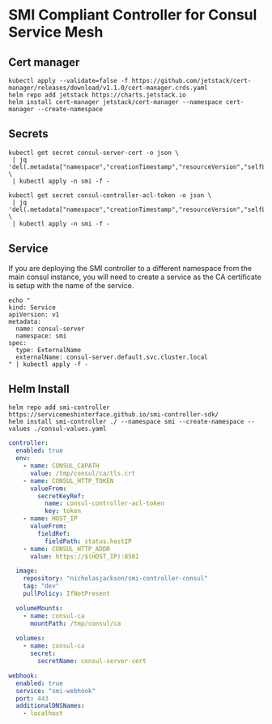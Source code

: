 # SMI Compliant Controller for Consul Service Mesh

## Cert manager

```shell
kubectl apply --validate=false -f https://github.com/jetstack/cert-manager/releases/download/v1.1.0/cert-manager.crds.yaml
helm repo add jetstack https://charts.jetstack.io
helm install cert-manager jetstack/cert-manager --namespace cert-manager --create-namespace
```

## Secrets 

```shell
kubectl get secret consul-server-cert -o json \
 | jq 'del(.metadata["namespace","creationTimestamp","resourceVersion","selfLink","uid"])' \
 | kubectl apply -n smi -f -
```

```shell
kubectl get secret consul-controller-acl-token -o json \
 | jq 'del(.metadata["namespace","creationTimestamp","resourceVersion","selfLink","uid"])' \
 | kubectl apply -n smi -f -
```

## Service

If you are deploying the SMI controller to a different namespace from the main consul instance, you will need to create a service
as the CA certificate is setup with the name of the service.

```
echo "
kind: Service
apiVersion: v1
metadata:
  name: consul-server
  namespace: smi
spec:
  type: ExternalName
  externalName: consul-server.default.svc.cluster.local
" | kubectl apply -f -
```

## Helm Install

```shell
helm repo add smi-controller https://servicemeshinterface.github.io/smi-controller-sdk/
helm install smi-controller ./ --namespace smi --create-namespace --values ./consul-values.yaml
```

```yaml
controller:
  enabled: true
  env:
    - name: CONSUL_CAPATH
      value: /tmp/consul/ca/tls.crt
    - name: CONSUL_HTTP_TOKEN
      valueFrom: 
        secretKeyRef:
          name: consul-controller-acl-token
          key: token
    - name: HOST_IP
      valueFrom:
        fieldRef:
          fieldPath: status.hostIP
    - name: CONSUL_HTTP_ADDR
      value: https://$(HOST_IP):8501

  image:
    repository: "nicholasjackson/smi-controller-consul"
    tag: "dev"
    pullPolicy: IfNotPresent

  volumeMounts:
    - name: consul-ca
      mountPath: /tmp/consul/ca
  
  volumes:
    - name: consul-ca
      secret:
        secretName: consul-server-cert

webhook:  
  enabled: true
  service: "smi-webhook"
  port: 443
  additionalDNSNames:
    - localhost
```